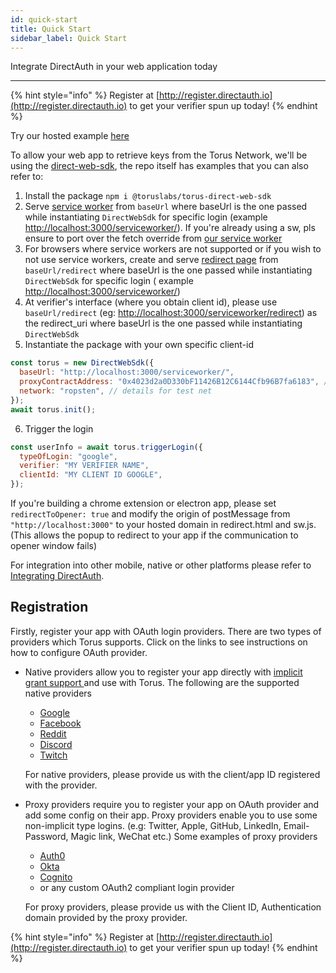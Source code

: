 ```yaml
---
id: quick-start
title: Quick Start
sidebar_label: Quick Start
---
```


Integrate DirectAuth in your web application today

---

{% hint style="info" %} Register at
[http://register.directauth.io](http://register.directauth.io) to get your
verifier spun up today! {% endhint %}

Try our hosted example [here](https://vue-direct.tor.us)

To allow your web app to retrieve keys from the Torus Network, we'll be using
the [direct-web-sdk](https://github.com/torusresearch/torus-direct-web-sdk), the
repo itself has examples that you can also refer to:

1. Install the package `npm i @toruslabs/torus-direct-web-sdk`
2. Serve
   [service worker](https://github.com/torusresearch/torus-direct-web-sdk/blob/master/serviceworker/sw.js)
   from `baseUrl` where baseUrl is the one passed while instantiating
   `DirectWebSdk` for specific login \(example
   [http://localhost:3000/serviceworker/](http://localhost:3000/serviceworker/)\).
   If you're already using a sw, pls ensure to port over the fetch override from
   [our service worker](https://github.com/torusresearch/torus-direct-web-sdk/blob/master/serviceworker/sw.js)
3. For browsers where service workers are not supported or if you wish to not
   use service workers, create and serve
   [redirect page](https://github.com/torusresearch/torus-direct-web-sdk/blob/master/serviceworker/redirect.html)
   from `baseUrl/redirect` where baseUrl is the one passed while instantiating
   `DirectWebSdk` for specific login \( example
   [http://localhost:3000/serviceworker/](http://localhost:3000/serviceworker/)\)
4. At verifier's interface \(where you obtain client id\), please use
   `baseUrl/redirect` \(eg:
   [http://localhost:3000/serviceworker/redirect](http://localhost:3000/serviceworker/redirect)\)
   as the redirect_uri where baseUrl is the one passed while instantiating
   `DirectWebSdk`
5. Instantiate the package with your own specific client-id

```javascript
const torus = new DirectWebSdk({
  baseUrl: "http://localhost:3000/serviceworker/",
  proxyContractAddress: "0x4023d2a0D330bF11426B12C6144Cfb96B7fa6183", // details for test net
  network: "ropsten", // details for test net
});
await torus.init();
```

6.  Trigger the login

```javascript
const userInfo = await torus.triggerLogin({
  typeOfLogin: "google",
  verifier: "MY VERIFIER NAME",
  clientId: "MY CLIENT ID GOOGLE",
});
```

If you're building a chrome extension or electron app, please set
`redirectToOpener: true` and modify the origin of postMessage from
`"http://localhost:3000"` to your hosted domain in redirect.html and sw.js.
\(This allows the popup to redirect to your app if the communication to opener
window fails\)

For integration into other mobile, native or other platforms please refer to
[Integrating DirectAuth](integrating-directauth/).

## Registration

Firstly, register your app with OAuth login providers. There are two types of
providers which Torus supports. Click on the links to see instructions on how to
configure OAuth provider.

- Native providers allow you to register your app directly with
  [implicit grant support ](https://oauth.net/2/grant-types/implicit/)and use
  with Torus. The following are the supported native providers

  - [Google](https://support.google.com/googleapi/answer/6158849)
  - [Facebook](https://developers.facebook.com/docs/apps)
  - [Reddit](https://github.com/reddit-archive/reddit/wiki/oauth2)
  - [Discord](https://discord.com/developers/docs/topics/oauth2)
  - [Twitch](https://dev.twitch.tv/docs/authentication/#registration)

  For native providers, please provide us with the client/app ID registered with
  the provider.

- Proxy providers require you to register your app on OAuth provider and add
  some config on their app. Proxy providers enable you to use some non-implicit
  type logins. \(e.g: Twitter, Apple, GitHub, LinkedIn, Email-Password, Magic
  link, WeChat etc.\) Some examples of proxy providers

  - [Auth0](https://auth0.com/docs/connections)
  - [Okta](https://developer.okta.com/docs/concepts/social-login/)
  - [Cognito](https://aws.amazon.com/cognito/getting-started/)
  - or any custom OAuth2 compliant login provider

  For proxy providers, please provide us with the Client ID, Authentication
  domain provided by the proxy provider.

{% hint style="info" %} Register at
[http://register.directauth.io](http://register.directauth.io) to get your
verifier spun up today! {% endhint %}
